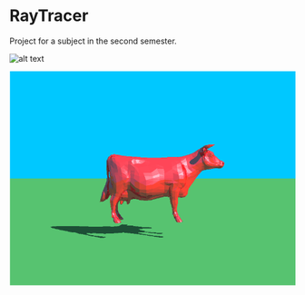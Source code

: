 # RayTracer

Project for a subject in the second semester.

![alt text](https://github.com/NoOneNoBody/RayTracer/blob/master/out1_21.bmp)

![alt text](https://github.com/NoOneNoBody/RayTracer/blob/master/out_22.bmp)
